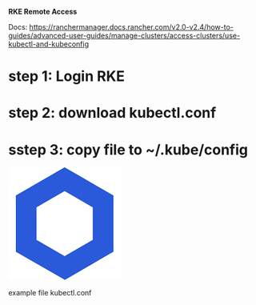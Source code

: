 
**RKE Remote Access**

Docs: https://ranchermanager.docs.rancher.com/v2.0-v2.4/how-to-guides/advanced-user-guides/manage-clusters/access-clusters/use-kubectl-and-kubeconfig

# step 1: Login RKE
# step 2: download kubectl.conf
# sstep 3: copy file to ~/.kube/config 
![rkeconfig](./image/rke01.png)

example file kubectl.conf


